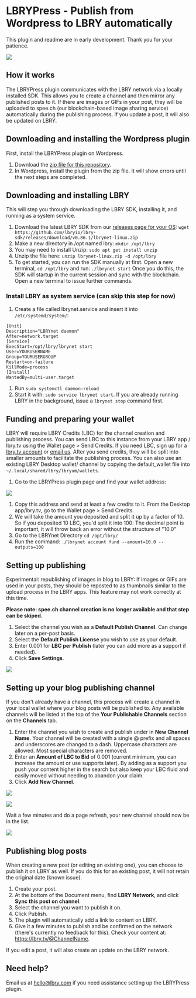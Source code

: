 # LBRYPress - Publish from Wordpress to LBRY automatically

This plugin and readme are in early development. Thank you for your patience.

![](https://spee.ch/c/lbry-press-cover.jpg)

## How it works
The LBRYPress plugin communicates with the LBRY network via a locally installed SDK. This allows you to create a channel and then mirror any published posts to it. If there are images or GIFs in your post, they will be uploaded to spee.ch (our blockchain-based image sharing service) automatically during the publishing process. If you update a post, it will also be updated on LBRY. 

## Downloading and installing the Wordpress plugin
First, install the LBRYPress plugin on Wordpress. 

1) Download the [zip file for this repository](https://github.com/lbryio/lbrypress/archive/master.zip).
1) In Wordpress, install the plugin from the zip file. It will show errors until the next steps are completed.

## Downloading and installing LBRY
This will step you through downloading the LBRY SDK, installing it, and running as a system service. 

1) Download the latest LBRY SDK from our [releases page for your OS](https://github.com/lbryio/lbry-sdk/releases):  `wget https://github.com/lbryio/lbry-sdk/releases/download/v0.86.1/lbrynet-linux.zip`
1) Make a new directory in /opt named lbry: `mkdir /opt/lbry`
1) You may need to install Unzip: `sudo apt get install unzip` 
1) Unzip the file here: `unzip lbrynet-linux.zip -d /opt/lbry`
1) To get started, you can run the SDK manually at first. Open a new terminal, `cd /opt/lbry` and run: `./lbrynet start`
Once you do this, the SDK will startup in the current session and sync with the blockchain. Open a new terminal to issue further commands.

### Install LBRY as system service (can skip this step for now)
1) Create a file called lbrynet.service and insert it into `/etc/systemd/system/`:
```
[Unit]
Description="LBRYnet daemon"
After=network.target
[Service]
ExecStart=/opt/lbry/lbrynet start
User=YOURUSERNAME
Group=YOURUSERGROUP
Restart=on-failure
KillMode=process
[Install]
WantedBy=multi-user.target
```

1) Run `sudo systemctl daemon-reload`
1) Start it with: `sudo service lbrynet start`. If you are already running LBRY in the background, issue a `lbrynet stop` command first.

## Funding and preparing your wallet
LBRY will require LBRY Credits (LBC) for the channel creation and publishing process. You can send LBC to this instance from your LBRY app / lbry.tv using the Wallet page > Send Credits. If you need LBC, sign up for a [lbry.tv account](https://lbry.tv) or [email us](mailto:hello@lbry.com). After you send credits, they will be split into smaller amounts to facilitate the publishing process. You can also use an existing LBRY Desktop wallet/ channel by copying the default_wallet file into `~/.local/shared/lbry/lbryum/wallets`. 

1) Go to the LBRYPress plugin page and find your wallet address:

![](/admin/images/wallet-address.jpg)

1) Copy this address and send at least a few credits to it. From the Desktop app/lbry.tv, go to the Wallet page > Send Credits. 
1) We will take the amount you deposited and split it up by a factor of 10. So if you deposited 10 LBC, you'd split it into 100: The decimal point is important, it will throw back an error without the structure of "10.0" 
1) Go to the LBRYnet Directory `cd /opt/lbry/`
1) Run the command: `./lbrynet account fund --amount=10.0 --outputs=100`

## Setting up publishing
Experimental: republishing of images in blog to LBRY: If images or GIFs are used in your posts, they should be reposted to as thumbnails similar to the upload process in the LBRY apps. This feature may not work correctly at this time. 

**Please note: spee.ch channel creation is no longer available and that step can be skiped.**

1) Select the channel you wish as a **Default Publish Channel**. Can change later on a per-post basis.
1) Select the **Default Publish License** you wish to use as your default.
1) Enter 0.001 for **LBC per Publish** (later you can add more as a support if needed).
1) Click **Save Settings**.

![](/admin/images/settings-tab.jpg)

## Setting up your blog publishing channel
If you don't already have a channel, this process will create a channel in your local wallet where your blog posts will be published to. Any available channels will be listed at the top of the **Your Publishable Channels** section on the **Channels** tab.

1) Enter the channel you wish to create and publish under in **New Channel Name**. 
Your channel will be created with a single @ prefix and all spaces and underscores are changed to a dash. Uppercase characters are allowed. Most special characters are removed.
1) Enter an **Amount of LBC to Bid** of 0.001 (current minimum, you can increase the amount or use supports later).
By adding as a support you push your content higher in the search but also keep your LBC fluid and easily moved without needing to abandon your claim.
1) Click **Add New Channel**.

![](/admin/images/add-channel.jpg)

![](/admin/images/channel-create-success.jpg)

Wait a few minutes and do a page refresh, your new channel should now be in the list.

![](/admin/images/new-channel.jpg) 

## Publishing blog posts
When creating a new post (or editing an existing one), you can choose to publish it on LBRY as well. If you do this for an existing post, it will not retain the original date (known issue). 

1) Create your post.
1) At the bottom of the Document menu, find **LBRY Network**, and click **Sync this post on channel**.
1) Select the channel you want to publish it on. 
1) Click Publish. 
1) The plugin will automatically add a link to content on LBRY.
1) Give it a few minutes to publish and be confirmed on the network (there's currently no feedback for this). Check your content at: https://lbry.tv/@ChannelName.

If you edit a post, it will also create an update on the LBRY network.

## Need help?
Email us at [hello@lbry.com](mailto:hello@lbry.com) if you need assistance setting up the LBRYPress plugin. 

